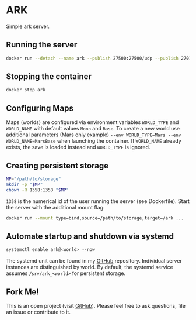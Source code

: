 # ARK
Simple ark server.

## Running the server
```bash
docker run --detach --name ark --publish 27500:27500/udp --publish 27015:27015/udp hetsh/ark
```

## Stopping the container
```bash
docker stop ark
```

## Configuring Maps
Maps (worlds) are configured via environment variables `WORLD_TYPE` and `WORLD_NAME` with default values `Moon` and `Base`.
To create a new world use additional parameters (Mars only example) `--env WORLD_TYPE=Mars --env WORLD_NAME=MarsBase` when launching the container.
If `WORLD_NAME` already exists, the save is loaded instead and `WORLD_TYPE` is ignored.

## Creating persistent storage
```bash
MP="/path/to/storage"
mkdir -p "$MP"
chown -R 1358:1358 "$MP"
```
`1358` is the numerical id of the user running the server (see Dockerfile).
Start the server with the additional mount flag:
```bash
docker run --mount type=bind,source=/path/to/storage,target=/ark ...
```

## Automate startup and shutdown via systemd
```bash
systemctl enable ark@<world> --now
```
The systemd unit can be found in my [GitHub](https://github.com/Hetsh/docker-ark) repository.
Individual server instances are distinguished by world.
By default, the systemd service assumes `/srv/ark_<world>` for persistent storage.

## Fork Me!
This is an open project (visit [GitHub](https://github.com/Hetsh/docker-ark)). Please feel free to ask questions, file an issue or contribute to it.